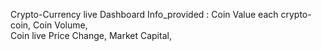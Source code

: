 Crypto-Currency live Dashboard 
Info_provided : Coin Value each crypto-coin, 
                Coin Volume,  
                Coin live Price Change, 
                Market Capital, 
